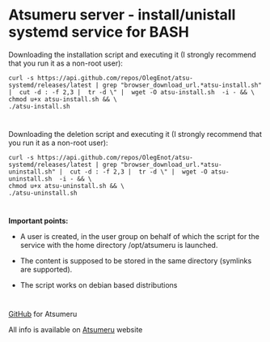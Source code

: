 # Atsumeru server - install/unistall systemd service for BASH

Downloading the installation script and executing it (I strongly recommend that you run it as a non-root user):
```shell
curl -s https://api.github.com/repos/OlegEnot/atsu-systemd/releases/latest | grep "browser_download_url.*atsu-install.sh" |  cut -d : -f 2,3 |  tr -d \" |  wget -O atsu-install.sh  -i - && \
chmod u+x atsu-install.sh && \
./atsu-install.sh
```
#

Downloading the deletion script and executing it (I strongly recommend that you run it as a non-root user):
```shell
curl -s https://api.github.com/repos/OlegEnot/atsu-systemd/releases/latest | grep "browser_download_url.*atsu-uninstall.sh" |  cut -d : -f 2,3 |  tr -d \" |  wget -O atsu-uninstall.sh  -i - && \
chmod u+x atsu-uninstall.sh && \
./atsu-uninstall.sh
```
#

**Important points:**

- A user is created, in the user group on behalf of which the script for the service with the home directory /opt/atsumeru is launched.

- The content is supposed to be stored in the same directory (symlinks are supported).

- The script works on debian based distributions

#

[GitHub](https://github.com/AtsumeruDev/Atsumeru) for Atsumeru

All info is available on [Atsumeru](https://atsumeru.xyz/) website
